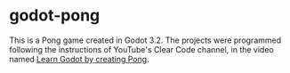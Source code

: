 # godot-pong
This is a Pong game created in Godot 3.2. The projects were programmed following the instructions of YouTube's Clear Code channel, in the video named [Learn Godot by creating Pong](https://www.youtube.com/watch?v=kr1BoEbuveI&ab_channel=ClearCode).

